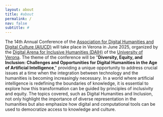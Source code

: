 ```yaml
---
layout: about
title: #about
permalink: /
nav: false
subtitle: #
---
```


The 14th Annual Conference of the [Association for Digital Humanities and Digital Culture (AIUCD)](https://aiucd.it) will take place in Verona in June 2025, organized by the [Digital Arena for Inclusive Humanities (DAIH)](https://daih.eu) of the [University of Verona](https://www.univr.it). The theme of the conference will be "**Diversity, Equity, and Inclusion: Challenges and Opportunities for Digital Humanities in the Age of Artificial Intelligence**," providing a unique opportunity to address crucial issues at a time when the integration between technology and the humanities is becoming increasingly necessary. In a world where artificial intelligence is redefining the boundaries of knowledge, it is essential to explore how this transformation can be guided by principles of inclusivity and equity. The topics covered, such as Digital Humanities and Inclusion, not only highlight the importance of diverse representation in the humanities but also emphasize how digital and computational tools can be used to democratize access to knowledge and culture.